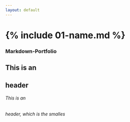 ```yaml
---
layout: default
---
```


# {% include 01-name.md %}

### Markdown-Portfolio
## This is an <h2> header
###### This is an <h6> header, which is the smalles
